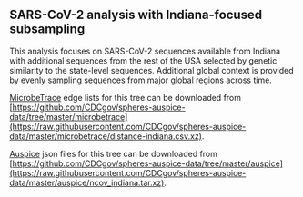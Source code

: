## SARS-CoV-2 analysis with Indiana-focused subsampling
This analysis focuses on SARS-CoV-2 sequences available from Indiana with additional sequences from the rest of the USA selected by genetic similarity to the state-level sequences. Additional global context is provided by evenly sampling sequences from major global regions across time.

[MicrobeTrace](https://microbetrace.cdc.gov/MicrobeTrace/) edge lists for this tree can be downloaded from [https://github.com/CDCgov/spheres-auspice-data/tree/master/microbetrace](https://raw.githubusercontent.com/CDCgov/spheres-auspice-data/master/microbetrace/distance-indiana.csv.xz).

[Auspice](https://auspice.us/) json files for this tree can be downloaded from [https://github.com/CDCgov/spheres-auspice-data/tree/master/auspice](https://raw.githubusercontent.com/CDCgov/spheres-auspice-data/master/auspice/ncov_indiana.tar.xz).

